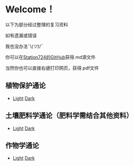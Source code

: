# Welcome！

以下为部分经过整理的复习资料

如有遗漏或错误

我也没办法¯\\_(ツ)_/¯

你可以在[Station724的GitHub](https://github.com/Station724/TimeInNJAU.github.io.git)获得.md源文件

当然你也可以直接右键打印网页，获得.pdf文件









## 植物保护通论

- [Light](Plant_Protection.html)    [Dark](Plant_Protection_Dark.html)



## 土壤肥料学通论（肥料学需结合其他资料）

- [Light](Soil&Fertilizer_Science.html)    [Dark](Soil&Fertilizer_Science_Dark.html)



## 作物学通论

- [Light](Crop_Science.html)    [Dark](Crop_Science_Dark.html)
